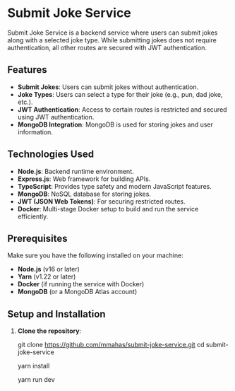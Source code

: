 # Submit Joke Service

Submit Joke Service is a backend service where users can submit jokes along with a selected joke type. While submitting jokes does not require authentication, all other routes are secured with JWT authentication.

## Features

- **Submit Jokes**: Users can submit jokes without authentication.
- **Joke Types**: Users can select a type for their joke (e.g., pun, dad joke, etc.).
- **JWT Authentication**: Access to certain routes is restricted and secured using JWT authentication.
- **MongoDB Integration**: MongoDB is used for storing jokes and user information.

## Technologies Used

- **Node.js**: Backend runtime environment.
- **Express.js**: Web framework for building APIs.
- **TypeScript**: Provides type safety and modern JavaScript features.
- **MongoDB**: NoSQL database for storing jokes.
- **JWT (JSON Web Tokens)**: For securing restricted routes.
- **Docker**: Multi-stage Docker setup to build and run the service efficiently.

## Prerequisites

Make sure you have the following installed on your machine:

- **Node.js** (v16 or later)
- **Yarn** (v1.22 or later)
- **Docker** (if running the service with Docker)
- **MongoDB** (or a MongoDB Atlas account)

## Setup and Installation

1. **Clone the repository**:
   
   git clone https://github.com/mmahas/submit-joke-service.git
   cd submit-joke-service

   yarn install

   yarn run dev

